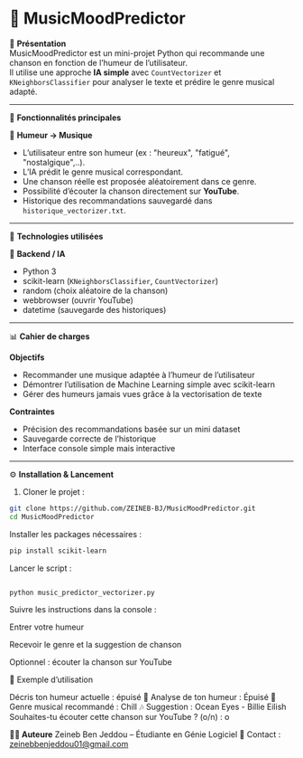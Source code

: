 # 🎵 MusicMoodPredictor

📌 **Présentation**  
MusicMoodPredictor est un mini-projet Python qui recommande une chanson en fonction de l’humeur de l’utilisateur.  
Il utilise une approche **IA simple** avec `CountVectorizer` et `KNeighborsClassifier` pour analyser le texte et prédire le genre musical adapté.

---

🚀 **Fonctionnalités principales**

👤 **Humeur → Musique**

- L’utilisateur entre son humeur (ex : "heureux", "fatigué", "nostalgique",..).
- L’IA prédit le genre musical correspondant.
- Une chanson réelle est proposée aléatoirement dans ce genre.
- Possibilité d’écouter la chanson directement sur **YouTube**.
- Historique des recommandations sauvegardé dans `historique_vectorizer.txt`.

---

🧱 **Technologies utilisées**

🔧 **Backend / IA**

- Python 3
- scikit-learn (`KNeighborsClassifier`, `CountVectorizer`)
- random (choix aléatoire de la chanson)
- webbrowser (ouvrir YouTube)
- datetime (sauvegarde des historiques)

---

📊 **Cahier de charges**

**Objectifs**

- Recommander une musique adaptée à l’humeur de l’utilisateur
- Démontrer l’utilisation de Machine Learning simple avec scikit-learn
- Gérer des humeurs jamais vues grâce à la vectorisation de texte

**Contraintes**

- Précision des recommandations basée sur un mini dataset
- Sauvegarde correcte de l’historique
- Interface console simple mais interactive

---

⚙️ **Installation & Lancement**

1. Cloner le projet :

```bash
git clone https://github.com/ZEINEB-BJ/MusicMoodPredictor.git
cd MusicMoodPredictor
```

Installer les packages nécessaires :

```bash
pip install scikit-learn
```

Lancer le script :

```bash

python music_predictor_vectorizer.py

```
Suivre les instructions dans la console :

Entrer votre humeur

Recevoir le genre et la suggestion de chanson

Optionnel : écouter la chanson sur YouTube

📄 Exemple d’utilisation

Décris ton humeur actuelle : épuisé
🧠 Analyse de ton humeur : Épuisé
🎵 Genre musical recommandé : Chill
🎶 Suggestion : Ocean Eyes - Billie Eilish
Souhaites-tu écouter cette chanson sur YouTube ? (o/n) : o


**👩‍💻 Auteure**
Zeineb Ben Jeddou – Étudiante en Génie Logiciel
📧 Contact : zeinebbenjeddou01@gmail.com
```
